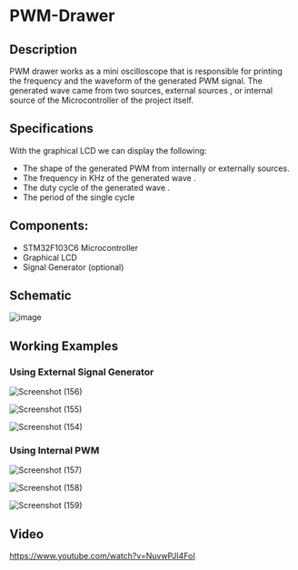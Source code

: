 # PWM-Drawer

## Description
PWM drawer works as a mini oscilloscope that is responsible 
for printing the frequency and the waveform of the generated PWM signal.
The generated wave came from two sources, external sources 
, or internal source of the Microcontroller of the project itself.

## Specifications 
With the graphical LCD we can display the following:
- The shape of the generated PWM from internally or externally sources.
- The frequency in KHz of the generated wave .
- The duty cycle of the generated wave .
- The period of the single cycle

## Components: 
- STM32F103C6 Microcontroller
- Graphical LCD
- Signal Generator (optional)


## Schematic
![image](https://github.com/SalmaFaragalla/PWM-Drawer/assets/142256837/a45ee514-d6b8-4644-904b-8de2d1933a4a)


## Working Examples
### Using External Signal Generator

![Screenshot (156)](https://github.com/SalmaFaragalla/PWM-Drawer/assets/142256837/7c954eb8-8fd0-4150-9de3-bf35f0275fc8)

![Screenshot (155)](https://github.com/SalmaFaragalla/PWM-Drawer/assets/142256837/ced61b15-0d06-4b6f-b80c-fb995ee16cdb)

![Screenshot (154)](https://github.com/SalmaFaragalla/PWM-Drawer/assets/142256837/0b325137-5c43-4ca9-b45f-621d20ce0ab6)


### Using Internal PWM

![Screenshot (157)](https://github.com/SalmaFaragalla/PWM-Drawer/assets/142256837/bcc159f5-bcaa-45d2-8900-0ef427945687)

![Screenshot (158)](https://github.com/SalmaFaragalla/PWM-Drawer/assets/142256837/830100c9-450c-49fc-a3a4-028700cd9ab3)

![Screenshot (159)](https://github.com/SalmaFaragalla/PWM-Drawer/assets/142256837/d48291ac-9254-4d58-b086-938d3ce35e41)


## Video 
https://www.youtube.com/watch?v=NuvwPJI4FoI
